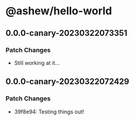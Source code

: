 # @ashew/hello-world

## 0.0.0-canary-20230322073351

### Patch Changes

- Still working at it...

## 0.0.0-canary-20230322072429

### Patch Changes

- 39f8e94: Testing things out!
